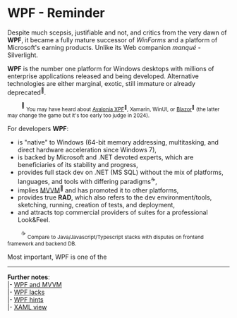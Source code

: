 # WPF - Reminder

Despite much scepsis, justifiable and not, and critics from the very dawn of **WPF**, it became a fully mature successor of _WinForms_ and a platform of Microsoft's earning products. Unlike its Web companion _manqué_ - Silverlight.

**WPF** is the number one platform for Windows desktops with millions of enterprise applications released and being developed. Alternative technologies are either marginal, exotic, still immature or already deprecated<sup>🙋</sup>.

&nbsp;&nbsp;&nbsp;&nbsp;&nbsp;&nbsp;&nbsp;&nbsp;<sup>🙋</sup> <sub>You may have heard about [Avalonia XPF](https://avaloniaui.net/XPF)<sup>🔗</sup>, Xamarin, WinUI, or [Blazor](https://learn.microsoft.com/aspnet/core/blazor/hybrid/tutorials/wpf)<sup>🔗</sup> (the latter may change the game but it's too early too judge in 2024).</sub>

For developers **WPF**:

+ is "native" to Windows (64-bit memory addressing, multitasking, and direct hardware acceleration since Windows&nbsp;7),
+ is backed by Microsoft and .NET devoted experts, which are beneficiaries of its stability and progress,
+ provides full stack dev on .NET (MS&nbsp;SQL) without the mix of platforms, languages, and tools with differing paradigms<sup>☕</sup>,
+ implies [MVVM](https://learn.microsoft.com/en-us/dotnet/architecture/maui/mvvm)<sup>:link:</sup> and has promoted it to other platforms,
+ provides true **RAD**, which also refers to the dev environment/tools, sketching, running, creation of tests, and deployment,
+ and attracts top commercial providers of suites for a professional Look&Feel.

&nbsp;&nbsp;&nbsp;&nbsp;&nbsp;&nbsp;&nbsp;&nbsp;<sup>☕</sup> <sub>Compare to Java/Javascript/Typescript stacks with disputes on frontend framework and backend DB.</sub>

Most important, WPF is one of the 

---

__Further notes__:\
|- [WPF and MVVM](README+/mvvm/)\
|- [WPF lacks](README+/wpf-drawbacks.md)\
|- [WPF hints](README+/wpf-hints.md)\
|- [XAML view](README+/wpf-xaml_view.md)
